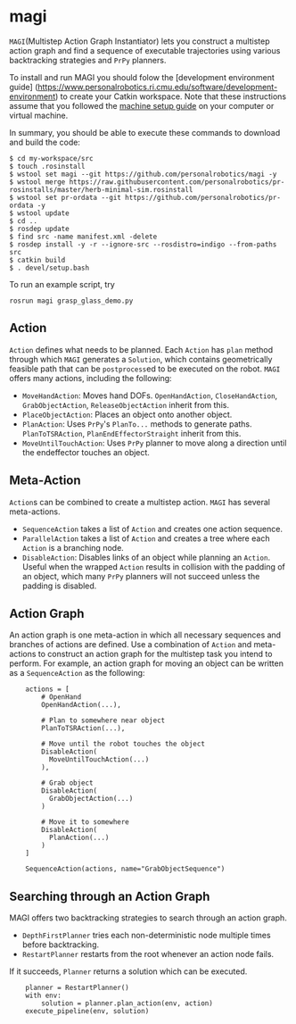 # magi

`MAGI`(Multistep Action Graph Instantiator) lets you construct a multistep action graph and find a sequence of executable trajectories using various backtracking strategies and `PrPy` planners.

To install and run MAGI you should folow the [development environment guide] (https://www.personalrobotics.ri.cmu.edu/software/development-environment) to create your Catkin workspace. Note that these instructions assume that you followed the [machine setup guide](https://www.personalrobotics.ri.cmu.edu/software/machine-setup) on your computer or virtual machine.

In summary, you should be able to execute these commands to download and build the code:
```shell
$ cd my-workspace/src
$ touch .rosinstall
$ wstool set magi --git https://github.com/personalrobotics/magi -y
$ wstool merge https://raw.githubusercontent.com/personalrobotics/pr-rosinstalls/master/herb-minimal-sim.rosinstall
$ wstool set pr-ordata --git https://github.com/personalrobotics/pr-ordata -y
$ wstool update
$ cd ..
$ rosdep update
$ find src -name manifest.xml -delete
$ rosdep install -y -r --ignore-src --rosdistro=indigo --from-paths src
$ catkin build
$ . devel/setup.bash
```

To run an example script, try
```
rosrun magi grasp_glass_demo.py
```

## Action
`Action` defines what needs to be planned. Each `Action` has `plan` method through which `MAGI` generates a `Solution`, which contains geometrically feasible path that can be `postprocess`ed to be executed on the robot. `MAGI` offers many actions, including the following:
- `MoveHandAction`: Moves hand DOFs. `OpenHandAction`, `CloseHandAction`, `GrabObjectAction`, `ReleaseObjectAction` inherit from this.
- `PlaceObjectAction`: Places an object onto another object.
- `PlanAction`: Uses `PrPy`'s `PlanTo...` methods to generate paths. `PlanToTSRAction`, `PlanEndEffectorStraight` inherit from this.
- `MoveUntilTouchAction`: Uses `PrPy` planner to move along a direction until the endeffector touches an object.


## Meta-Action 
`Action`s can be combined to create a multistep action. `MAGI` has several meta-actions. 
- `SequenceAction` takes a list of `Action` and creates one action sequence.   
- `ParallelAction` takes a list of `Action` and creates a tree where each `Action` is a branching node.
- `DisableAction`: Disables links of an object while planning an `Action`. Useful when the wrapped `Action` results in collision with the padding of an object, which many `PrPy` planners will not succeed unless the padding is disabled.

## Action Graph
An action graph is one meta-action in which all necessary sequences and branches of actions are defined. Use a combination of `Action` and meta-actions to construct an action graph for the multistep task you intend to perform. For example, an action graph for moving an object can be written as a `SequenceAction` as the following:
```
    actions = [ 
        # OpenHand
        OpenHandAction(...),
        
        # Plan to somewhere near object
        PlanToTSRAction(...), 
        
        # Move until the robot touches the object
        DisableAction(
          MoveUntilTouchAction(...)
        ),
        
        # Grab object
        DisableAction(
          GrabObjectAction(...)
        )
        
        # Move it to somewhere
        DisableAction(
          PlanAction(...)
        )
    ]
    
    SequenceAction(actions, name="GrabObjectSequence")
```

## Searching through an Action Graph 
MAGI offers two backtracking strategies to search through an action graph.
- `DepthFirstPlanner` tries each non-deterministic node multiple times before backtracking.
- `RestartPlanner` restarts from the root whenever an action node fails.

If it succeeds, `Planner` returns a solution which can be executed.
```
    planner = RestartPlanner()
    with env:
        solution = planner.plan_action(env, action)
    execute_pipeline(env, solution)
```

